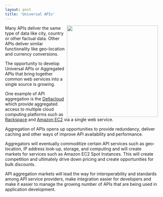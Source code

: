 ```yaml
---
layout: post
title: 'Universal APIs'
---
```

<img src="http://kinlane-productions.s3.amazonaws.com/api-evangelist/wall-street.jpg" alt="" width="300" align="right" />Many APIs deliver the same type of data like city, country or other factual data.  Other APIs deliver similar functionality like geo-location and currency conversions.<p></p>
The opportunity to develop Universal APIs or Aggregated APIs that bring together common web services into a single source is growing.<p></p>
One example of API aggregation is the <a href="http://blog.apievangelist.com/2010/11/17/deltacloud-review/" target="_blank">Deltacloud</a> which provide aggregated access to multiple cloud computing platforms such as <a href="http://www.kinlane.com/category/rackspace/" target="_blank">Rackspace</a> and <a href="http://www.kinlane.com/category/amazon/amazon-ec2/" target="_blank">Amazon EC2</a> via a single web service.<p></p>
Aggregation of APIs opens up opportunities to provide redundancy, deliver caching and other ways of improve API availability and performance.<p></p>
Aggregators will eventually commoditize certain API services such as geo-location, IP address look-up, storage, and computing and will create markets for services such as Amazon EC2 Spot Instances.  This will create competition and ultimately drive down pricing and create opportunities for bulk discounts.<p></p>
API aggregation markets will lead the way for interoperability and standards among API service providers, make integration easier for developers and make it easier to manage the growing number of APIs that are being used in application development.